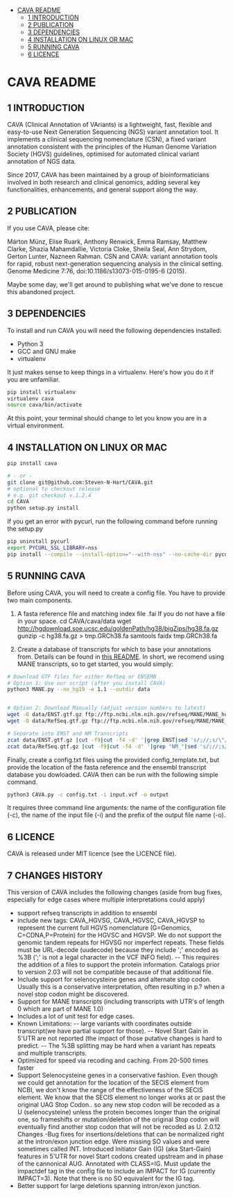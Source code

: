  

* [CAVA README](#cava-readme)
    * [1 INTRODUCTION](#1-introduction)
    * [2 PUBLICATION](#2-publication)
    * [3 DEPENDENCIES](#3-dependencies)
    * [4 INSTALLATION ON LINUX OR MAC](#4-installation-on-linux-or-mac)
    * [5 RUNNING CAVA](#5-running-cava)
    * [6 LICENCE](#6-licence)

CAVA README
==================

1 INTRODUCTION
--------------

CAVA (Clinical Annotation of VAriants) is a lightweight, fast, flexible 
and easy-to-use Next Generation Sequencing (NGS) variant annotation tool. 
It implements a clinical sequencing nomenclature (CSN), a fixed variant 
annotation consistent with the principles of the Human Genome Variation 
Society (HGVS) guidelines, optimised for automated clinical variant 
annotation of NGS data. 

Since 2017, CAVA has been maintained by a group of bioinformaticians involved 
in both research and clinical genomics, adding several key functionalities, enhancements, 
and general support along the way.

2 PUBLICATION
-------------

If you use CAVA, please cite:

Márton Münz, Elise Ruark, Anthony Renwick, Emma Ramsay, Matthew Clarke, 
Shazia Mahamdallie, Victoria Cloke, Sheila Seal, Ann Strydom, 
Gerton Lunter, Nazneen Rahman. CSN and CAVA: variant annotation tools 
for rapid, robust next-generation sequencing analysis in the clinical 
setting. Genome Medicine 7:76, doi:10.1186/s13073-015-0195-6 (2015).

Maybe some day, we'll get around to publishing what we've done to rescue this abandoned project.

3 DEPENDENCIES
--------------

To install and run CAVA you will need the following dependencies installed:
- Python 3
- GCC and GNU make
- virtualenv

It just makes sense to keep things in a virtualenv. Here's how you do it if you are
unfamiliar.

```bash 
pip install virtualenv
virtualenv cava
source cava/bin/activate
```
At this point, your terminal should change to let you know you are in a virtual environment.

4 INSTALLATION ON LINUX OR MAC
------------------------------

```bash 
pip install cava

# - or -
git clone git@github.com:Steven-N-Hart/CAVA.git
# optional to checkout release
# e.g. git checkout v.1.2.4
cd CAVA
python setup.py install
```

If you get an error with pycurl, run the following command before running the setup.py
```bash
pip uninstall pycurl
export PYCURL_SSL_LIBRARY=nss
pip install --compile --install-option="--with-nss" --no-cache-dir pycurl  
```


5 RUNNING CAVA
--------------

Before using CAVA, you will need to create a config file. You have to provide two main components.
1) A fasta reference file and matching index file .fai
   If you do not have a file in your space.
   cd CAVA/cava/data
   wget http://hgdownload.soe.ucsc.edu/goldenPath/hg38/bigZips/hg38.fa.gz 
   gunzip -c hg38.fa.gz > tmp.GRCh38.fa
   samtools faidx  tmp.GRCh38.fa

2) Create a database of transcripts for which to base your annotations from.
Details can be found in [this README](cava/ensembldb/README.md). In short, we recomend using MANE transcripts, 
so to get started, you would simply:
```bash
# Download GTF files for either RefSeq or ENSEMB
# Option 1: Use our script (after you install CAVA)
python3 MANE.py --no_hg19 -e 1.1 --outdir data


# Option 2: Download Manually (adjust version numbers to latest)
wget -O data/ENST.gtf.gz ftp://ftp.ncbi.nlm.nih.gov/refseq/MANE/MANE_human/release_1.1/MANE.GRCh38.v1.1.ensembl_genomic.gtf.gz and
wget -O data/RefSeq.gtf.gz ftp://ftp.ncbi.nlm.nih.gov/refseq/MANE/MANE_human/release_1.1/MANE.GRCh38.v1.1.refseq_genomic.gtf.gz

# Separate into ENST and NM Transcripts
zcat data/ENST.gtf.gz |cut -f9|cut -f4 -d' '|grep ENST|sed 's/;//;s/\"//g'|sort -u > data/ENST.txt
zcat data/RefSeq.gtf.gz |cut -f9|cut -f4 -d' '|grep "NM_"|sed 's/;//;s/\"//g'|sort -u > data/RefSeq.txt
```
Finally, create a config.txt files using the provided config_template.txt, but provide the location of the fasta reference and the ensembl transcript database you dowloaded. CAVA then can be run with the following simple command.

```bash
python3 CAVA.py -c config.txt -i input.vcf -o output
```

It requires three command line arguments: 
the name of the configuration file (-c), the name of the input file (-i) 
and the prefix of the output file name (-o). 

6 LICENCE
---------

CAVA is released under MIT licence (see the LICENCE file).

7 CHANGES HISTORY
---------
This version of CAVA includes the following changes (aside from bug fixes, especially for edge cases where multiple interpretations could apply)
- support refseq transcripts in addition to ensembl
- include new tags: CAVA_HGVSG, CAVA_HGVSC, CAVA_HGVSP to represent the current full HGVS nomenclature (G=Genomics, C=CDNA,P=Protein) for the HGVSC and HGVSP. We do not support the genomic tandem repeats for HGVSG nor imperfect repeats. These fields must be URL-decode (uudecode) because they include ';' encoded as %3B (';' is not a legal character in the VCF INFO field).
   -- This requires the addition of a files to support the protein information. Catalogs prior to version 2.03 will not be compatible because of that additional file.
- Include support for selenocysteine genes and alternate stop codon. Usually this is a conservative interpretation, often resulting in p.? when a novel stop codon might be discovered.
- Support for MANE transcripts (including transcripts with UTR's of length 0  which are part of MANE 1.0)
- Includes a lot of unit test for edge cases.
- Known Limitations: 
      -- large variants with coordinates outside transcript(we have partial support for those). 
      -- Novel Start Gain in 5'UTR are not reported (the impact of those putative changes is hard to predict.
      -- The %3B splitting may be hard when a variant has repeats and multiple transcripts.
- Optimized for speed via recoding and caching. From 20-500 times faster
- Support Selenocysteine genes in a conservative fashion. Even though we could get annotation for the location of the SECIS element from NCBI, we don't know the range of the effectiveness of the SECIS element. We know that the SECIS element no longer works at or past the original UAG Stop Codon.. so any new stop codon will be recoded as a U (selenocysteine) unless the protein becomes longer than the original one, so frameshifts or mutation/deletion of the original Stop codon will eventually find another stop codon that will not be recoded as U.
2.0.12 Changes
-Bug fixes for insertions/deletions that can be normalized right at the intron/exon junction edge. Were missing SO values and were sometimes called INT.
Introduced Initiator Gain (IG) (aka Start-Gain) features in 5'UTR for novel Start codons created upstream and in phase of the cannonical AUG. Annotated with CLASS=IG. Must update the impactdef tag in the config file to include an IMPACT for IG (currently IMPACT=3). Note that there is no SO equivalent for the IG tag.
- Better support for large deletions spanning intron/exon junction.



